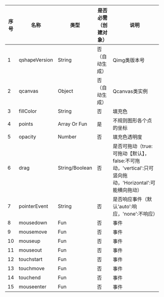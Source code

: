 序号|名称|类型| 是否必需（创建对象）|说明
---|---|---|---|---
1|qshapeVersion|String|否（自动生成）| Qimg类版本号
2|qcanvas|Object|否（自动生成）| Qcanvas类实例
3|fillColor|String|否| 填充色
4|points|Array Or Fun|是|不规则图形各个点的坐标
5|opacity|Number|否|填充色透明度
6|drag|String/Boolean|否|是否可拖动（true:可拖动【默认】，false:不可拖动，'vertical':只可竖向拖动，'Horizontal':可能横向拖动）
7|pointerEvent|String|否|是否响应事件（默认'auto':响应，'none':不响应）
8|mousedown|Fun|否|事件
9|mousemove|Fun|否|事件
10|mouseup|Fun|否|事件
11|mouseout|Fun|否|事件
12|touchstart|Fun|否|事件
13|touchmove|Fun|否|事件
14|touchend|Fun|否|事件
| 15 | mouseenter | Fun | 否 | 事件 |











